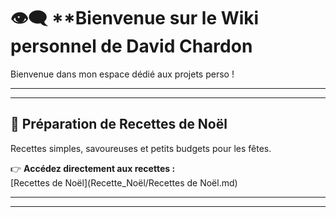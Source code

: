 

#  👁‍🗨 **Bienvenue sur le Wiki personnel de David Chardon

Bienvenue dans mon espace dédié aux projets perso !

---

---

## 🍳 **Préparation de Recettes de Noël**  

Recettes simples, savoureuses et petits budgets pour les fêtes.  

👉 **Accédez directement aux recettes :**  
[Recettes de Noël](Recette_Noël/Recettes de Noël.md)

---

---
